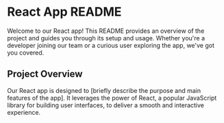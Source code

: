 # React App README

Welcome to our React app! This README provides an overview of the project and guides you through its setup and usage. Whether you're a developer joining our team or a curious user exploring the app, we've got you covered.

## Project Overview

Our React app is designed to [briefly describe the purpose and main features of the app]. It leverages the power of React, a popular JavaScript library for building user interfaces, to deliver a smooth and interactive experience.
